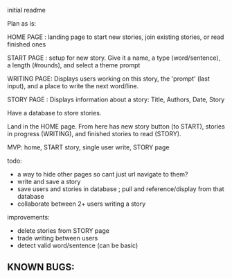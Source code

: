 initial readme

Plan as is:

HOME PAGE   : landing page to start new stories, join existing stories, or read finished ones

START PAGE  : setup for new story. Give it a name, a type (word/sentence), a length (#rounds), and select a theme prompt

WRITING PAGE: Displays users working on this story, the 'prompt' (last input), and a place to write the next word/line.

STORY PAGE  : Displays information about a story: Title, Authors, Date, Story

Have a database to store stories.

Land in the HOME page. From here has new story button (to START), stories in progress (WRITING), and finished stories to read (STORY).

MVP:
home, START story, single user write, STORY page

todo:
- a way to hide other pages so cant just url navigate to them?
- write and save a story
- save users and stories in database ;  pull and reference/display from that database
- collaborate between 2+ users writing a story

improvements:
- delete stories from STORY page
- trade writing between users
- detect valid word/sentence (can be basic)

KNOWN BUGS:
-

